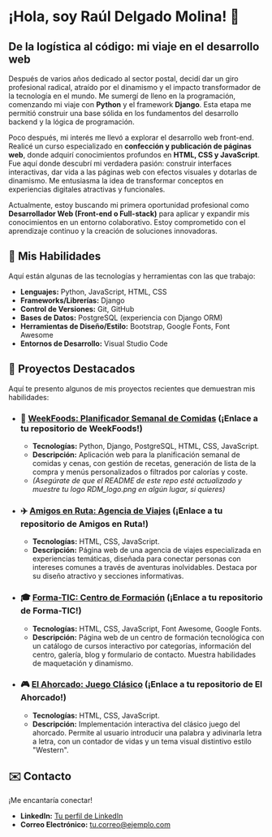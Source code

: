 # ¡Hola, soy Raúl Delgado Molina! 👋

## De la logística al código: mi viaje en el desarrollo web

Después de varios años dedicado al sector postal, decidí dar un giro profesional radical, atraído por el dinamismo y el impacto transformador de la tecnología en el mundo. Me sumergí de lleno en la programación, comenzando mi viaje con **Python** y el framework **Django**. Esta etapa me permitió construir una base sólida en los fundamentos del desarrollo backend y la lógica de programación.

Poco después, mi interés me llevó a explorar el desarrollo web front-end. Realicé un curso especializado en **confección y publicación de páginas web**, donde adquirí conocimientos profundos en **HTML, CSS y JavaScript**. Fue aquí donde descubrí mi verdadera pasión: construir interfaces interactivas, dar vida a las páginas web con efectos visuales y dotarlas de dinamismo. Me entusiasma la idea de transformar conceptos en experiencias digitales atractivas y funcionales.

Actualmente, estoy buscando mi primera oportunidad profesional como **Desarrollador Web (Front-end o Full-stack)** para aplicar y expandir mis conocimientos en un entorno colaborativo. Estoy comprometido con el aprendizaje continuo y la creación de soluciones innovadoras.

## 🚀 Mis Habilidades

Aquí están algunas de las tecnologías y herramientas con las que trabajo:

* **Lenguajes:** Python, JavaScript, HTML, CSS
* **Frameworks/Librerías:** Django
* **Control de Versiones:** Git, GitHub
* **Bases de Datos:** PostgreSQL (experiencia con Django ORM)
* **Herramientas de Diseño/Estilo:** Bootstrap, Google Fonts, Font Awesome
* **Entornos de Desarrollo:** Visual Studio Code

## 🎯 Proyectos Destacados

Aquí te presento algunos de mis proyectos recientes que demuestran mis habilidades:

* ### 🥗 [**WeekFoods: Planificador Semanal de Comidas**](https://github.com/rdelgadodev/WeekFoods) (¡Enlace a tu repositorio de WeekFoods!)
    * **Tecnologías:** Python, Django, PostgreSQL, HTML, CSS, JavaScript.
    * **Descripción:** Aplicación web para la planificación semanal de comidas y cenas, con gestión de recetas, generación de lista de la compra y menús personalizados o filtrados por calorías y coste.
    * *(Asegúrate de que el README de este repo esté actualizado y muestre tu logo RDM_logo.png en algún lugar, si quieres)*

* ### ✈️ [**Amigos en Ruta: Agencia de Viajes**](https://github.com/rdelgadodev/Amigos-en-Ruta) (¡Enlace a tu repositorio de Amigos en Ruta!)
    * **Tecnologías:** HTML, CSS, JavaScript.
    * **Descripción:** Página web de una agencia de viajes especializada en experiencias temáticas, diseñada para conectar personas con intereses comunes a través de aventuras inolvidables. Destaca por su diseño atractivo y secciones informativas.

* ### 🎓 [**Forma-TIC: Centro de Formación**](https://github.com/rdelgadodev/Forma-TIC) (¡Enlace a tu repositorio de Forma-TIC!)
    * **Tecnologías:** HTML, CSS, JavaScript, Font Awesome, Google Fonts.
    * **Descripción:** Página web de un centro de formación tecnológica con un catálogo de cursos interactivo por categorías, información del centro, galería, blog y formulario de contacto. Muestra habilidades de maquetación y dinamismo.

* ### 🎮 [**El Ahorcado: Juego Clásico**](https://github.com/rdelgadodev/Hangman-Game) (¡Enlace a tu repositorio de El Ahorcado!)
    * **Tecnologías:** HTML, CSS, JavaScript.
    * **Descripción:** Implementación interactiva del clásico juego del ahorcado. Permite al usuario introducir una palabra y adivinarla letra a letra, con un contador de vidas y un tema visual distintivo estilo "Western".

## ✉️ Contacto

¡Me encantaría conectar!

* **LinkedIn:** [Tu perfil de LinkedIn](www.linkedin.com/in/rdelgadomolina)
* **Correo Electrónico:** [tu.correo@ejemplo.com](mailto:rauldelgadomolina@gmail.com) 


